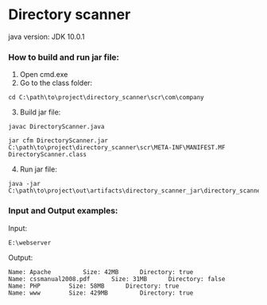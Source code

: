 # Directory scanner
java version: JDK 10.0.1
### How to build and run jar file:
1. Open cmd.exe
2. Go to the class folder:
```
cd C:\path\to\project\directory_scanner\scr\com\company
```
3. Build jar file:
```
javac DirectoryScanner.java

jar cfm DirectoryScanner.jar C:\path\to\project\directory_scanner\scr\META-INF\MANIFEST.MF DirectoryScanner.class
```
4. Run jar file:
```
java -jar C:\path\to\project\out\artifacts\directory_scanner_jar\directory_scanner.jar
```

### Input and Output examples:
Input:
```
E:\webserver
```
Output:
```
Name: Apache		 Size: 42MB		 Directory: true
Name: cssmanual2008.pdf		 Size: 31MB		 Directory: false
Name: PHP		 Size: 58MB		 Directory: true
Name: www		 Size: 429MB		 Directory: true
```
